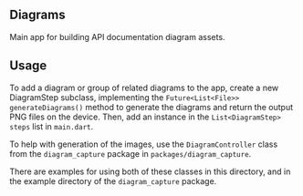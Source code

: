 ## Diagrams

Main app for building API documentation diagram assets.

## Usage

To add a diagram or group of related diagrams to the app, create a new DiagramStep subclass,
implementing the `Future<List<File>> generateDiagrams()` method to generate the diagrams and return
the output PNG files on the device. Then, add an instance in the `List<DiagramStep> steps` list in
`main.dart`.

To help with generation of the images, use the `DiagramController` class from the `diagram_capture` package
in `packages/diagram_capture`.

There are examples for using both of these classes in this directory, and in the example directory of
the `diagram_capture` package.
